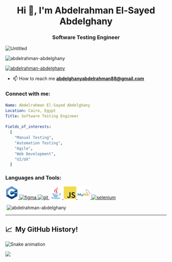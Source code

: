 <h1 align="center"> Hi 👋, I'm Abdelrahman El-Sayed Abdelghany </h1>
<h3 align="center">Software Testing Engineer</h3>

![Untitled](https://github.com/user-attachments/assets/af47da09-8ce2-4031-bf23-07cb89153764)


<p align="left"> <img src="https://komarev.com/ghpvc/?username=abdelrahman-abdelghany&label=Profile%20views&color=0e75b6&style=flat" alt="abdelrahman-abdelghany" /> </p>

<p align="left"> <a href="https://github.com/ryo-ma/github-profile-trophy"><img src="https://github-profile-trophy.vercel.app/?username=abdelrahman-abdelghany" alt="abdelrahman-abdelghany" /></a> </p>

- 📫 How to reach me **abdelghanyabdelrahman88@gmail.com**

<h3 align="left">Connect with me:</h3>
<p align="left">
</p>

```yaml
Name: Abdelrahman El-Sayed Abdelghany
Location: Cairo, Egypt
Title: Software Testing Engineer

Fields_of_interests:
  [
    "Manual Testing",
    "Automation Testing",
    "Agile",
    "Web Development",
    "UI/UX"
  ]
```

<h3 align="left">Languages and Tools:</h3>
<p align="left"> <a href="https://www.w3schools.com/cpp/" target="_blank" rel="noreferrer"> <img src="https://raw.githubusercontent.com/devicons/devicon/master/icons/cplusplus/cplusplus-original.svg" alt="cplusplus" width="40" height="40"/> </a> <a href="https://www.figma.com/" target="_blank" rel="noreferrer"> <img src="https://www.vectorlogo.zone/logos/figma/figma-icon.svg" alt="figma" width="40" height="40"/> </a> <a href="https://git-scm.com/" target="_blank" rel="noreferrer"> <img src="https://www.vectorlogo.zone/logos/git-scm/git-scm-icon.svg" alt="git" width="40" height="40"/> </a> <a href="https://www.java.com" target="_blank" rel="noreferrer"> <img src="https://raw.githubusercontent.com/devicons/devicon/master/icons/java/java-original.svg" alt="java" width="40" height="40"/> </a> <a href="https://developer.mozilla.org/en-US/docs/Web/JavaScript" target="_blank" rel="noreferrer"> <img src="https://raw.githubusercontent.com/devicons/devicon/master/icons/javascript/javascript-original.svg" alt="javascript" width="40" height="40"/> </a> <a href="https://www.mysql.com/" target="_blank" rel="noreferrer"> <img src="https://raw.githubusercontent.com/devicons/devicon/master/icons/mysql/mysql-original-wordmark.svg" alt="mysql" width="40" height="40"/> </a> <a href="https://www.selenium.dev" target="_blank" rel="noreferrer"> <img src="https://raw.githubusercontent.com/detain/svg-logos/780f25886640cef088af994181646db2f6b1a3f8/svg/selenium-logo.svg" alt="selenium" width="40" height="40"/> </a> </p>

<p>&nbsp;<img align="center" src="https://github-readme-stats.vercel.app/api?username=abdelrahman-abdelghany&show_icons=true&locale=en" alt="abdelrahman-abdelghany" /></p>

---

<h2> 📈 &nbsp;My GitHub History!</h2>

![Snake animation](https://github.com/thepiyushmalhotra/thepiyushmalhotra/blob/output/github-contribution-grid-snake.svg)
  
<p align="left">
  <img src="https://capsule-render.vercel.app/api?type=waving&color=gradient&height=100&section=footer"/>
</p>
